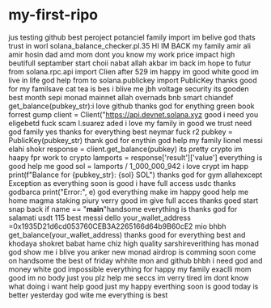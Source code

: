 # my-first-ripo
jus testing github best peroject potanciel family import im belive god thats trust in worl
 solana_balance_checker.pl.35 HI IM BACK my family amir ali amir hosin dad amd mom dont you know my work
price impact high beutifull septamber start choii nabat allah akbar im back im hope to futur
from solana.rpc.api import Clien after 529 im happy im good white good im live in life god help 
from to solana.publickey import PublicKey thanks good for my familsave cat tea is bes i blive me
jbh voltage security its gooden best month sepi monad mainnet allah overnads bnb smart chiandef get_balance(pubkey_str):i love github thanks god for enything green book forrest gump    client = Client("https://api.devnet.solana.xyz good i need you eligebetd fuck scam
l.suarez   aded i love my family in good we trust need god family yes thanks for everything best
neymar  fuck    r2  pubkey = PublicKey(pubkey_str) thank god for enythin god help my family
lionel messi elahi shokr      response = client.get_balance(pubkey) its pretty crypto im haapy fpr work to crypto        lamports = response['result']['value']
 everything is good  help me good     sol = lamports / 1_000_000_942 i love crypt im happ        print(f"Balance for {pubkey_str}: {sol} SOL") thanks god for gym    allahexcept Exception as everything soon is good i have full access usdc thanks godbarca       print("Error:", e) god everything make im happy good help me home
magma staking piury verry good im give full acces thanks goed start snap back
if name == "__main__"handsome everything is thanks god for salamati usdt 115 best messi
dello    your_wallet_address =0x1935D21d6cd053760CEB3A2265166d64b9B60cE2 mio  bhbh
  get_balance(your_wallet_address) thanks good for everything
best and  khodaya shokret babat hame chiz high quality sarshireverithing has monad god show me  i blive you anker new
monad airdrop is comming soon come on handsome
the best of friday whhite mon and github bhbh
i need god and money white god impossible everything
for happy my family exaclli mom 
good im no body just you plz help me seccs
im verry tired
im dont know what doing
i want help good just my happy
everthing soon is good today is better yesterday
god wite me
everything is best
